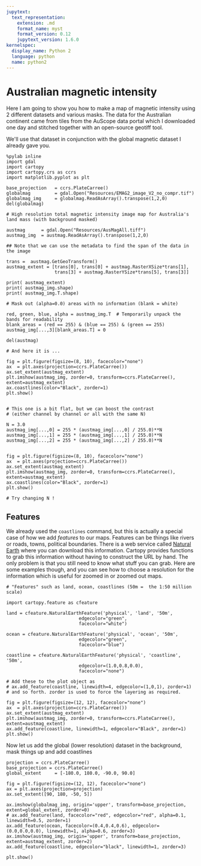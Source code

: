 ```yaml
---
jupytext:
  text_representation:
    extension: .md
    format_name: myst
    format_version: 0.12
    jupytext_version: 1.6.0
kernelspec:
  display_name: Python 2
  language: python
  name: python2
---
```


# Australian magnetic intensity

Here I am going to show you how to make a map of magnetic intensity using 2 different datasets and various masks. The data for the Australian continent came from tiles from the AuScope data portal which I downloaded one day and stitched together with an open-source geotiff tool.

We'll use that dataset in conjunction with the global magnetic dataset I already gave you.

```{code-cell} ipython3
%pylab inline
import gdal
import cartopy
import cartopy.crs as ccrs
import matplotlib.pyplot as plt
```

```{code-cell} ipython3
base_projection   = ccrs.PlateCarree() 
globalmag         = gdal.Open("Resources/EMAG2_image_V2_no_compr.tif")
globalmag_img     = globalmag.ReadAsArray().transpose(1,2,0)
del(globalmag)
```

```{code-cell} ipython3
# High resolution total magnetic intensity image map for Australia's land mass (with background masked)

austmag      = gdal.Open("Resources/AusMagAll.tiff")
austmag_img  = austmag.ReadAsArray().transpose(1,2,0)    

## Note that we can use the metadata to find the span of the data in the image

trans =  austmag.GetGeoTransform()
austmag_extent = [trans[0], trans[0] + austmag.RasterXSize*trans[1],
                  trans[3] + austmag.RasterYSize*trans[5], trans[3]]

print( austmag_extent)
print( austmag_img.shape)
print( austmag_img.T.shape)

# Mask out (alpha=0.0) areas with no information (blank = white)

red, green, blue, alpha = austmag_img.T  # Temporarily unpack the bands for readability
blank_areas = (red == 255) & (blue == 255) & (green == 255)
austmag_img[...,3][blank_areas.T] = 0

del(austmag)
```

```{code-cell} ipython3
# And here it is ... 

fig = plt.figure(figsize=(8, 10), facecolor="none")
ax  = plt.axes(projection=ccrs.PlateCarree())
ax.set_extent(austmag_extent)
plt.imshow(austmag_img, zorder=0, transform=ccrs.PlateCarree(), extent=austmag_extent)
ax.coastlines(color="Black", zorder=1)  
plt.show()


# This one is a bit flat, but we can boost the contrast 
# (either channel by channel or all with the same N)

N = 3.0
austmag_img[...,0] = 255 * (austmag_img[...,0] / 255.0)**N
austmag_img[...,1] = 255 * (austmag_img[...,1] / 255.0)**N 
austmag_img[...,2] = 255 * (austmag_img[...,2] / 255.0)**N 


fig = plt.figure(figsize=(8, 10), facecolor="none")
ax  = plt.axes(projection=ccrs.PlateCarree())
ax.set_extent(austmag_extent)
plt.imshow(austmag_img, zorder=0, transform=ccrs.PlateCarree(), extent=austmag_extent)
ax.coastlines(color="Black", zorder=1)  
plt.show()

# Try changing N !
```

## Features

We already used the ``coastlines`` command, but this is actually a special case of how we add *features* to our maps. Features can be things like rivers or roads, towns, political boundaries. There is a web service called [Natural Earth](http://www.naturalearthdata.com/features/) where you can download this information. Cartopy provides functions to grab this information without having to construct the URL by hand. The only problem is that you still need to know what stuff you can grab. Here are some examples though, and you can see how to choose a resolution for the information which is useful for zoomed in or zoomed out maps.

```{code-cell} ipython3
# "Features" such as land, ocean, coastlines (50m =  the 1:50 million scale)

import cartopy.feature as cfeature

land = cfeature.NaturalEarthFeature('physical', 'land', '50m',
                           edgecolor="green",
                           facecolor="white")

ocean = cfeature.NaturalEarthFeature('physical', 'ocean', '50m',
                           edgecolor="green",
                           facecolor="blue")

coastline = cfeature.NaturalEarthFeature('physical', 'coastline', '50m',
                           edgecolor=(1.0,0.8,0.0),
                           facecolor="none")

# Add these to the plot object as
# ax.add_feature(coastline, linewidth=4, edgecolor=(1,0,1), zorder=1)
# and so forth. zorder is used to force the layering as required.
```

```{code-cell} ipython3
fig = plt.figure(figsize=(12, 12), facecolor="none")
ax  = plt.axes(projection=ccrs.PlateCarree())
ax.set_extent(austmag_extent)
plt.imshow(austmag_img, zorder=0, transform=ccrs.PlateCarree(), extent=austmag_extent)
ax.add_feature(coastline, linewidth=1, edgecolor="Black", zorder=1)
plt.show()
```

Now let us add the global (lower resolution) dataset in the background, mask things up and add coastlines

```{code-cell} ipython3
projection = ccrs.PlateCarree()
base_projection = ccrs.PlateCarree()
global_extent     = [-180.0, 180.0, -90.0, 90.0]

fig = plt.figure(figsize=(12, 12), facecolor="none")
ax = plt.axes(projection=projection)
ax.set_extent([90, 180, -50, 5])

ax.imshow(globalmag_img, origin='upper', transform=base_projection, extent=global_extent, zorder=0)
# ax.add_feature(land, facecolor="red", edgecolor="red", alpha=0.1, linewidth=0.5, zorder=1)
ax.add_feature(ocean, facecolor=(0.4,0.4,0.6), edgecolor=(0.0,0.0,0.0), linewidth=1, alpha=0.6, zorder=3)
ax.imshow(austmag_img, origin='upper', transform=base_projection, extent=austmag_extent, zorder=2)
ax.add_feature(coastline, edgecolor="black", linewidth=1, zorder=3)

plt.show()
```

```{code-cell} ipython3

```
